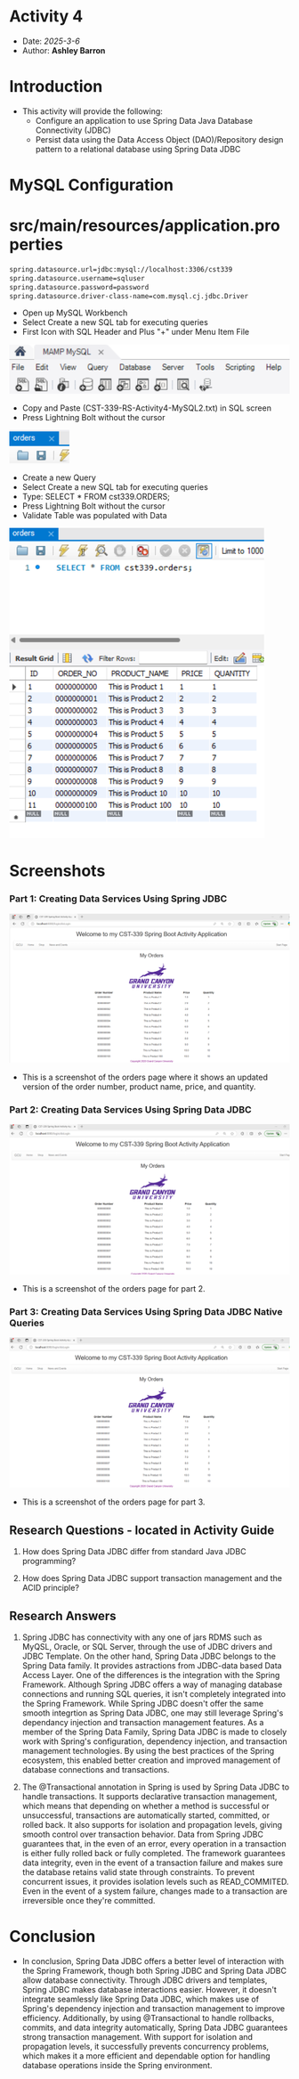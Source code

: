 # Activity 4

- Date: *2025-3-6*
- Author: **Ashley Barron**

# Introduction
- This activity will provide the following:
    - Configure an application to use Spring Data Java Database Connectivity (JDBC)
    - Persist data using the Data Access Object (DAO)/Repository design pattern to a relational database using Spring Data JDBC

# MySQL Configuration

# src/main/resources/application.properties
```
spring.datasource.url=jdbc:mysql://localhost:3306/cst339
spring.datasource.username=sqluser
spring.datasource.password=password
spring.datasource.driver-class-name=com.mysql.cj.jdbc.Driver
```
* Open up MySQL Workbench
* Select Create a new SQL tab for executing queries
* First Icon with SQL Header and Plus "+" under Menu Item File

![OpenWorkbench](openWorkbench.png)

* Copy and Paste (CST-339-RS-Activity4-MySQL2.txt) in SQL screen
* Press Lightning Bolt without the cursor

![CopyPaste](copyPaste.png)

* Create a new Query
* Select Create a new SQL tab for executing queries
* Type: SELECT * FROM cst339.ORDERS;
* Press Lightning Bolt without the cursor
* Validate Table was populated with Data

![NewQuery](newQuery.png)

# Screenshots
### Part 1:  Creating Data Services Using Spring JDBC
![OrdersPage1](ordersPage1.png)
- This is a screenshot of the orders page where it shows an updated version of the order number, product name, price, and quantity. 

### Part 2:  Creating Data Services Using Spring Data JDBC
![OrdersPage2](ordersPage2.png)
- This is a screenshot of the orders page for part 2. 

### Part 3:  Creating Data Services Using Spring Data JDBC Native Queries
![OrdersPage3](ordersPage3.png)
- This is a screenshot of the orders page for part 3. 

## Research Questions - located in Activity Guide

1. How does Spring Data JDBC differ from standard Java JDBC programming?

2. How does Spring Data JDBC support transaction management and the ACID principle?

## Research Answers

1. Spring JDBC has connectivity with any one of jars RDMS such as MyQSL, Oracle, or SQL Server, through the use of JDBC drivers and JDBC Template. 
On the other hand, Spring Data JDBC belongs to the Spring Data family. It provides astractions from JDBC-data based Data Access Layer. 
One of the differences is the integration with the Spring Framework. 
Although Spring JDBC offers a way of managing database connections and running SQL queries, it isn't completely integrated into the Spring Framework. 
While Spring JDBC doesn't offer the same smooth integrtion as Spring Data JDBC, one may still leverage Spring's dependancy injection and transaction management features. 
As a member of the Spring Data Family, Spring Data JDBC is made to closely work with Spring's configuration, dependency injection, and transaction management technologies. By using the best practices of the Spring ecosystem, this enabled better creation and improved management of database connections and transactions. 

2. The @Transactional annotation in Spring is used by Spring Data JDBC to handle transactions. It supports declarative transaction management, which means that depending on whether a method is successful or unsuccessful, transactions are automatically started, committed, or rolled back. It also supports for isolation and propagation levels, giving smooth control over transaction behavior. Data from Spring JDBC guarantees that, in the even of an error, every operation in a transaction is either fully rolled back or fully completed. The framework guarantees data integrity, even in the event of a transaction failure and makes sure the database retains valid state through constraints. To prevent concurrent issues, it provides isolation levels such as READ_COMMITED. Even in the event of a system failure, changes made to a transaction are irreversible once they're committed. 

# Conclusion
- In conclusion, Spring Data JDBC offers a better level of interaction with the Spring Framework, though both Spring JDBC and Spring Data JDBC allow database connectivity. Through JDBC drivers and templates, Spring JDBC makes database interactions easier. However, it doesn't integrate seamlessly like Spring Data JDBC, which makes use of Spring's dependency injection and transaction management to improve efficiency. 
Additionally, by using @Transactional to handle rollbacks, commits, and data integrity automatically, Spring Data JDBC guarantees strong transaction management. With support for isolation and propagation levels, it successfully prevents concurrency problems, which makes it a more efficient and dependable option for handling database operations inside the Spring environment. 
